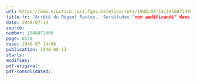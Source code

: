 ```yaml
---
url: https://www.ejustice.just.fgov.be/eli/arrete/1948/07/14/1948071406/justel
title-fr: "Arrêté du Régent Routes. -Servitudes "non aedificandi" dans les traverses de Klemskerke et Vlissegem"
date: 1948-07-14
source:
number: 1948071406
page: 6570
case: 1948-07-14/06
publication: 1948-08-13
starts:
modifies:
pdf-original:
pdf-consolidated:
---
```


